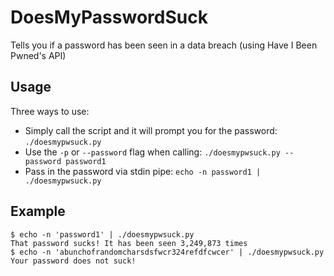 # DoesMyPasswordSuck
Tells you if a password has been seen in a data breach (using Have I Been Pwned's API)

## Usage
Three ways to use:
- Simply call the script and it will prompt you for the password: `./doesmypwsuck.py`
- Use the `-p` or `--password` flag when calling: `./doesmypwsuck.py --password password1`
- Pass in the password via stdin pipe: `echo -n password1 | ./doesmypwsuck.py`

## Example

```text
$ echo -n 'password1' | ./doesmypwsuck.py 
That password sucks! It has been seen 3,249,873 times
$ echo -n 'abunchofrandomcharsdsfwcr324refdfcwcer' | ./doesmypwsuck.py 
Your password does not suck!
```
